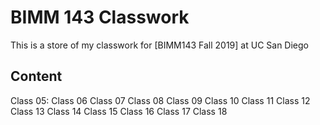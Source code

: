# BIMM 143 Classwork
This is a store of my classwork for [BIMM143 Fall 2019] at UC San Diego

## Content 
Class 05: 
Class 06
Class 07
Class 08
Class 09
Class 10
Class 11
Class 12
Class 13
Class 14
Class 15
Class 16
Class 17
Class 18
